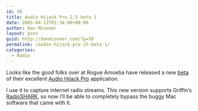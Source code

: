 ```yaml
---
id: 58
title: Audio Hijack Pro 2.5 beta 1
date: 2005-04-12T01:34:00+00:00
author: Dan Misener
layout: post
guid: http://danmisener.com/?p=58
permalink: /audio-hijack-pro-25-beta-1/
categories:
  - Radio
---
```

Looks like the good folks over at Rogue Amoeba have released a new [beta](http://www.rogueamoeba.com/forum/ubb/Forum2/HTML/000649.html) of their excellent [Audio Hijack Pro](http://www.rogueamoeba.com/audiohijackpro/) application.

I use it to capture internet radio streams. This new version supports Griffin&#8217;s [RadioSHARK](http://www.griffintechnology.com/products/radioshark/index.php), so now I&#8217;ll be able to completely bypass the buggy Mac software that came with it.
